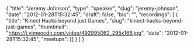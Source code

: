 {
  "title": "Jeremy Johnson",
  "type": "speaker",
  "slug": "jeremy-johnson",
  "date": "2012-01-28T15:32:45",
  "draft": false,
  "bio": "",
  "recordings": [
    {
      "title": "Kinect Hacks beyond just Games",
      "slug": "kinect-hacks-beyond-just-games",
      "thumbnail": "https://i.vimeocdn.com/video/492995062_295x166.jpg",
      "date": "2012-01-28T15:32:45",
      "meetups": []
    }
  ]
}